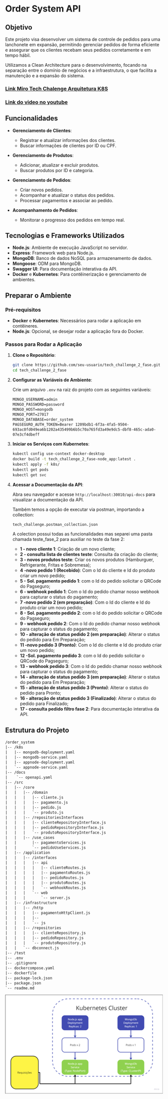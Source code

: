 # Order System API

## Objetivo

Este projeto visa desenvolver um sistema de controle de pedidos para uma lanchonete em expansão, permitindo gerenciar pedidos de forma eficiente e assegurar que os clientes recebam seus pedidos corretamente e em tempo hábil.

Utilizamos a Clean Architecture para o desenvolvimento, focando na separação entre o domínio de negócios e a infraestrutura, o que facilita a manutenção e a expansão do sistema.

### [Link Miro Tech Chalenge Arquitetura K8S](https://miro.com/app/board/uXjVKR4zMmM=/)

### [Link do video no youtube](https://youtu.be/SlQVf8aG7I0)

## Funcionalidades

- **Gerenciamento de Clientes**:
  - Registrar e atualizar informações dos clientes.
  - Buscar informações de clientes por ID ou CPF.

- **Gerenciamento de Produtos**:
  - Adicionar, atualizar e excluir produtos.
  - Buscar produtos por ID e categoria.

- **Gerenciamento de Pedidos**:
  - Criar novos pedidos.
  - Acompanhar e atualizar o status dos pedidos.
  - Processar pagamentos e associar ao pedido.

- **Acompanhamento de Pedidos**:
  - Monitorar o progresso dos pedidos em tempo real.

## Tecnologias e Frameworks Utilizados

- **Node.js**: Ambiente de execução JavaScript no servidor.
- **Express**: Framework web para Node.js.
- **MongoDB**: Banco de dados NoSQL para armazenamento de dados.
- **Mongoose**: ODM para MongoDB.
- **Swagger UI**: Para documentação interativa da API.
- **Docker** e **Kubernetes**: Para contêinerização e gerenciamento de ambientes.

## Preparar o Ambiente

### Pré-requisitos

- **Docker** e **Kubernetes**: Necessários para rodar a aplicação em contêineres.
- **Node.js**: Opcional, se desejar rodar a aplicação fora do Docker.

### Passos para Rodar a Aplicação

1. **Clone o Repositório**:

    ```sh
    git clone https://github.com/seu-usuario/tech_challenge_2_fase.git
    cd tech_challenge_2_fase
    ```

2. **Configurar as Variáveis de Ambiente**:

    Crie um arquivo `.env` na raiz do projeto com as seguintes variáveis:

    ```env
    MONGO_USERNAME=admin
    MONGO_PASSWORD=password
    MONGO_HOST=mongodb
    MONGO_PORT=27017
    MONGO_DATABASE=order_system
    PAGSEGURO_AUTH_TOKEN=Bearer 1209bdb1-6f3a-4fa5-9504-693ac0fd049ea6b1202a435499b6b5c70a765fd3a49e9dc5-dbf8-465c-ada0-07e3cf4dbeff
    ```

3. **Iniciar os Serviços com Kubernetes**:

    ```sh
    kubectl config use-context docker-desktop
    docker build -t tech_challenge_2_fase-node_app:latest .
    kubectl apply -f k8s/
    kubectl get pods
    kubectl get svc
    ```

4. **Acessar a Documentação da API**:

    Abra seu navegador e acesse `http://localhost:30010/api-docs` para visualizar a documentação da API.

    Também temos a opção de executar via postman, importando a collection:
    ```sh
    tech_challenge.postman_collection.json
    ```
    A colection possui todas as funcionalidades mas separei uma pasta chamada teste_fase_2 para auxiliar no teste da fase 2:

   - **1 - novo cliente 1**: Criação de um novo cliente;
   - **2 - consulta lista de clientes teste**: Consulta da criação do cliente;
   - **3 - novos produtos teste**: Criar os novos produtos (Hamburguer, Refrigerante, Fritas e Sobremesa);
   - **4 -novo pedido 1 (Recebido)**: Com o Id do cliente e Id do produto criar um novo pedido;
   - **5 - Sol. pagamento pedido 1**: com o Id do pedido solicitar o QRCode do Pagseguro;
   - **6 - webhook pedido 1**: Com o Id do pedido chamar nosso webhook para capturar o status do pagamento;
   - **7 -novo pedido 2 (em preparação)**: Com o Id do cliente e Id do produto criar um novo pedido;
   - **8 - Sol. pagamento pedido 2**: com o Id do pedido solicitar o QRCode do Pagseguro;
   - **9 - webhook pedido 2**: Com o Id do pedido chamar nosso webhook para capturar o status do pagamento;
   - **10 - alteração de status pedido 2 (em preparação)**: Alterar o status do pedido para Em Preparação;
   - **11 -novo pedido 3 (Pronto)**: Com o Id do cliente e Id do produto criar um novo pedido;
   - **12 -Sol.  pagamento pedido 3**: com o Id do pedido solicitar o QRCode do Pagseguro;
   - **13 - webhook pedido 3**: Com o Id do pedido chamar nosso webhook para capturar o status do pagamento;
   - **14 - alteração de status pedido 3 (em preparação)**: Alterar o status do pedido para Em Preparação;
   - **15 - alteração de status pedido 3 (Pronto)**: Alterar o status do pedido para Pronto;
   - **16 - alteração de status pedido 3 (Finalizado)**: Alterar o status do pedido para Finalizado;
   - **17 - consulta pedido filtro fase 2**: Para documentação interativa da API.

## Estrutura do Projeto

```plaintext
/order_system
|-- /k8s
|   |-- mongodb-deployment.yaml
|   |-- mongodb-service.yaml
|   |-- appnode-deployment.yaml
|   `-- appnode-service.yaml
|-- /docs
|    `-- openapi.yaml
|-- /src
|   |-- /core
|   |   |-- /domain
|   |   |   |-- cliente.js
|   |   |   |-- pagamento.js
|   |   |   |-- pedido.js
|   |   |   `-- produto.js
|   |   |-- /repositoriesInterfaces
|   |   |   |-- clienteRepositoryInterface.js
|   |   |   |-- pedidoRepositoryInterface.js
|   |   |   `-- produtoRepositoryInterface.js 
|   |   |-- /use_cases
|   |       |-- pagamentoServices.js
|   |       `-- pedidoUseServices.js    
|   |-- /application
|   |   |-- /interfaces
|   |   |   |-- api
|   |   |   |   |-- clienteRoutes.js
|   |   |   |   |-- pagamentoRoutes.js
|   |   |   |   |-- pedidoRoutes.js
|   |   |   |   |-- produtoRoutes.js
|   |   |   |   `-- webhookRoutes.js
|   |   |   `-- web
|   |   |       `-- server.js
|   |-- /infrastructure
|   |   |-- /http
|   |   |   |-- pagamentoHttpClient.js
|   |   |   |-- 
|   |   |   `-- js
|   |   |-- /repositories
|   |   |   |-- clienteRepository.js
|   |   |   |-- pedidoRepository.js
|   |   |   `-- produtoRepository.js
|   |   `-- dbconnect.js
|-- /test
|-- .env
|-- .gitignore
|-- dockercompose.yaml
|-- dockerfile
|-- package-lock.json
|-- package.json
`-- readme.md
```
<img align="center" src="https://github.com/CarlosLopes88/tech_challenge_2_fase/blob/6207ae908916d6c4b9ee729fb48f3eb453e159d6/arquitetura_k8s.png">

